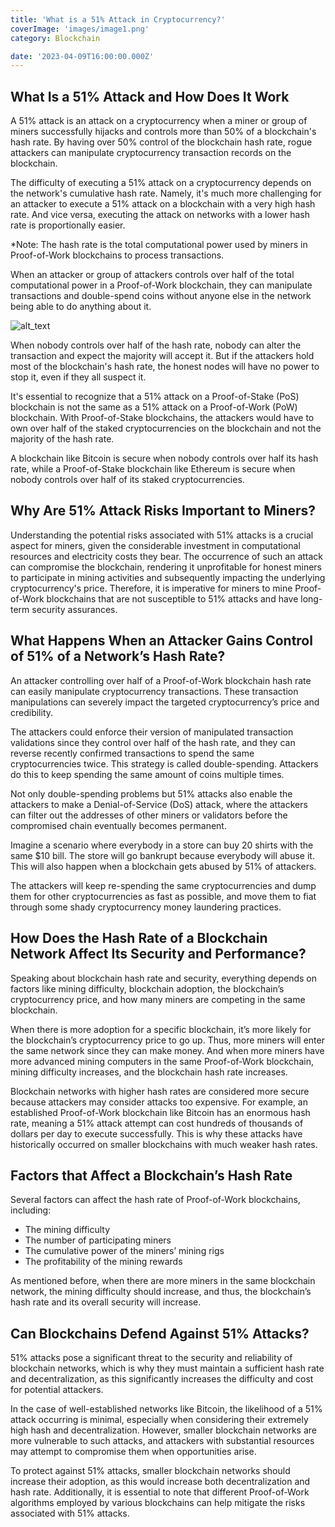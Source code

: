 ```yaml
---
title: 'What is a 51% Attack in Cryptocurrency?'
coverImage: 'images/image1.png'
category: Blockchain

date: '2023-04-09T16:00:00.000Z'
---
```



## What Is a 51% Attack and How Does It Work

A 51% attack is an attack on a cryptocurrency when а miner or group of miners successfully hijacks and controls more than 50% of a blockchain's hash rate. By having over 50% control of the blockchain hash rate, rogue attackers can manipulate cryptocurrency transaction records on the blockchain. 

The difficulty of executing a 51% attack on a cryptocurrency depends on the network's cumulative hash rate. Namely, it's much more challenging for an attacker to execute a 51% attack on a blockchain with a very high hash rate. And vice versa, executing the attack on networks with a lower hash rate is proportionally easier.

*Note: The hash rate is the total computational power used by miners in Proof-of-Work blockchains to process transactions.

When an attacker or group of attackers controls over half of the total computational power in a Proof-of-Work blockchain, they can manipulate transactions and double-spend coins without anyone else in the network being able to do anything about it.



![alt_text](images/image2.png "image_tooltip")


When nobody controls over half of the hash rate, nobody can alter the transaction and expect the majority will accept it. But if the attackers hold most of the blockchain's hash rate, the honest nodes will have no power to stop it, even if they all suspect it.

It's essential to recognize that a 51% attack on a Proof-of-Stake (PoS) blockchain is not the same as a 51% attack on a Proof-of-Work (PoW) blockchain. With Proof-of-Stake blockchains, the attackers would have to own over half of the staked cryptocurrencies on the blockchain and not the majority of the hash rate. 

A blockchain like Bitcoin is secure when nobody controls over half its hash rate, while a Proof-of-Stake blockchain like Ethereum is secure when nobody controls over half of its staked cryptocurrencies.


## Why Are 51% Attack Risks Important to Miners? 

Understanding the potential risks associated with 51% attacks is a crucial aspect for miners, given the considerable investment in computational resources and electricity costs they bear. The occurrence of such an attack can compromise the blockchain, rendering it unprofitable for honest miners to participate in mining activities and subsequently impacting the underlying cryptocurrency's price. Therefore, it is imperative for miners to mine Proof-of-Work blockchains that are not susceptible to 51% attacks and have long-term security assurances.


## What Happens When an Attacker Gains Control of 51% of a Network’s Hash Rate?

An attacker controlling over half of a Proof-of-Work blockchain hash rate can easily manipulate cryptocurrency transactions. These transaction manipulations can severely impact the targeted cryptocurrency’s price and credibility. 

The attackers could enforce their version of manipulated transaction validations since they control over half of the hash rate, and they can reverse recently confirmed transactions to spend the same cryptocurrencies twice. This strategy is called double-spending. Attackers do this to keep spending the same amount of coins multiple times.

Not only double-spending problems but 51% attacks also enable the attackers to make a Denial-of-Service (DoS) attack, where the attackers can filter out the addresses of other miners or validators before the compromised chain eventually becomes permanent.

Imagine a scenario where everybody in a store can buy 20 shirts with the same $10 bill. The store will go bankrupt because everybody will abuse it. This will also happen when a blockchain gets abused by 51% of attackers. 

The attackers will keep re-spending the same cryptocurrencies and dump them for other cryptocurrencies as fast as possible, and move them to fiat through some shady cryptocurrency money laundering practices. 


## How Does the Hash Rate of a Blockchain Network Affect Its Security and Performance?


Speaking about blockchain hash rate and security, everything depends on factors like mining difficulty, blockchain adoption, the blockchain’s cryptocurrency price, and how many miners are competing in the same blockchain.

When there is more adoption for a specific blockchain, it’s more likely for the blockchain’s cryptocurrency price to go up. Thus, more miners will enter the same network since they can make money. And when more miners have more advanced mining computers in the same Proof-of-Work blockchain, mining difficulty increases, and the blockchain hash rate increases.

Blockchain networks with higher hash rates are considered more secure because attackers may consider attacks too expensive. For example, an established Proof-of-Work blockchain like Bitcoin has an enormous hash rate, meaning a 51% attack attempt can cost hundreds of thousands of dollars per day to execute successfully. This is why these attacks have historically occurred on smaller blockchains with much weaker hash rates.


## Factors that Affect a Blockchain’s Hash Rate

Several factors can affect the hash rate of Proof-of-Work blockchains, including:



* The mining difficulty
* The number of participating miners
* The cumulative power of the miners’ mining rigs
* The profitability of the mining rewards

As mentioned before, when there are more miners in the same blockchain network, the mining difficulty should increase, and thus, the blockchain’s hash rate and its overall security will increase.


## Can Blockchains Defend Against 51% Attacks?

51% attacks pose a significant threat to the security and reliability of blockchain networks, which is why they must maintain a sufficient hash rate and decentralization, as this significantly increases the difficulty and cost for potential attackers.

In the case of well-established networks like Bitcoin, the likelihood of a 51% attack occurring is minimal, especially when considering their extremely high hash and decentralization. However, smaller blockchain networks are more vulnerable to such attacks, and attackers with substantial resources may attempt to compromise them when opportunities arise.

To protect against 51% attacks, smaller blockchain networks should increase their adoption, as this would increase both decentralization and hash rate. Additionally, it is essential to note that different Proof-of-Work algorithms employed by various blockchains can help mitigate the risks associated with 51% attacks.
